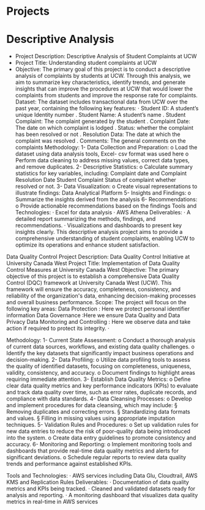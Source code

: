 # Projects
# Descriptive Analysis
- Project Description: Descriptive Analysis of Student Complaints at UCW
- Project Title: Understanding student complaints at UCW
- Objective: The primary goal of this project is to conduct a descriptive analysis of complaints by students at UCW. Through this analysis, we aim to summarize key characteristics, identify trends, and generate insights that can improve the procedures at UCW that would lower the complaints from students and improve the response rate for complaints. 
Dataset: The dataset includes transactional data from UCW over the past year, containing the following key features:
·      Student  ID:  A student’s unique Identity number 
.    Student Name: A student’s name 
.    Student Complaint: The complaint generated by the student 
.    Complaint Date: The date on which complaint is lodged 
.    Status: whether the complaint has been resolved or not 
.    Resolution Data: The date at which the complaint was resolved
.    Comments:  The general comments on the complaints 
Methodology:
1-    Data Collection and Preparation:
o   Load the dataset using data analysis tools, Excel- csv format was used here 
o   Perform data cleaning to address missing values, correct data types, and remove duplicates.
2-    Descriptive Statistics:
o   Calculate summary statistics for key variables, including:
Complaint date and Complaint Resolution Date
Student Complaint
Status of complaint whether resolved or not.
3-    Data Visualization:
o   Create visual representations to illustrate findings:
Data Analytical Platform
5-    Insights and Findings:
o   Summarize the insights derived from the analysis
6-    Recommendations:
o   Provide actionable recommendations based on the findings 
Tools and Technologies:
·       Excel for data analysis
·      AWS Athena
Deliverables:
·      A detailed report summarizing the methods, findings, and recommendations.
·      Visualizations and dashboards to present key insights clearly.
This descriptive analysis project aims to provide a comprehensive understanding of student complaints, enabling UCW to optimize its operations and enhance student satisfaction.
 




Data Quality Control
Project Description: Data Quality Control Initiative at University Canada West
Project Title: Implementation of Data Quality Control Measures at University Canada West
Objective: The primary objective of this project is to establish a comprehensive Data Quality Control (DQC) framework at University Canada West (UCW). This framework will ensure the accuracy, completeness, consistency, and reliability of the organization's data, enhancing decision-making processes and overall business performance.
Scope: The project will focus on the following key areas:
		Data Protection : Here we protect personal identifier information
		Data Governance :Here we ensure Data Quality and Data Privacy 
		Data Monitoring and Controlling : Here we observe data and take action if required to protect its integrity. 
·      

Methodology:
1-    Current State Assessment:
o   Conduct a thorough analysis of current data sources, workflows, and existing data quality challenges.
o   Identify the key datasets that significantly impact business operations and decision-making.
2-    Data Profiling:
o   Utilize data profiling tools to assess the quality of identified datasets, focusing on completeness, uniqueness, validity, consistency, and accuracy.
o   Document findings to highlight areas requiring immediate attention.
3-    Establish Data Quality Metrics:
o   Define clear data quality metrics and key performance indicators (KPIs) to evaluate and track data quality over time, such as error rates, duplicate records, and compliance with data standards.
4-    Data Cleansing Processes:
o   Develop and implement procedures for data cleansing, which may include:
§  Removing duplicates and correcting errors.
§  Standardizing data formats and values.
§  Filling in missing values using appropriate imputation techniques.
5-    Validation Rules and Procedures:
o   Set up validation rules for new data entries to reduce the risk of poor-quality data being introduced into the system.
o   Create data entry guidelines to promote consistency and accuracy.
6-    Monitoring and Reporting:
o   Implement monitoring tools and dashboards that provide real-time data quality metrics and alerts for significant deviations.
o   Schedule regular reports to review data quality trends and performance against established KPIs.

Tools and Technologies:
·      AWS services including 
		Data Glu, Cloudtrail, AWS KMS and Replication Rules
Deliverables:
·      Documentation of data quality metrics and KPIs being tracked.
·      Cleaned and validated datasets ready for analysis and reporting.
·      A monitoring dashboard that visualizes data quality metrics in real-time in AWS services




